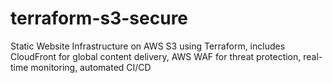 # terraform-s3-secure
Static Website Infrastructure on AWS S3 using Terraform, includes CloudFront for global content delivery, AWS WAF for threat protection, real-time monitoring, automated CI/CD
